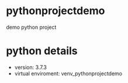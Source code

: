 # pythonprojectdemo
demo python project

# python details
- version: 3.7.3
- virtual enviroment: venv_pythonprojectdemo

